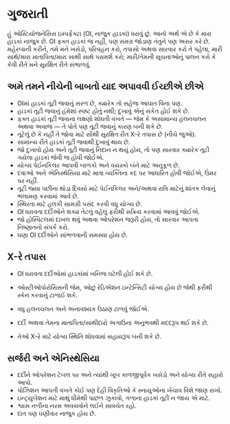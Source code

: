 # ગુજરાતી

હું ઓસ્ટિયોજનેસિસ ઇમ્પર્ફેક્ટા (OI, નાજુક હાડકાં) ધરાવું છું.
આનો અર્થ એ છે કે મારા હાડકાં નાજુક છે.
OI ફક્ત હાડકાં જ નહીં, પણ સમગ્ર જોડાણ તંતુને પણ અસર કરે છે.
મહેરબાની કરીને, તમે મને ખસેડો, પરિવહન કરો, તપાસો અથવા સારવાર કરો તે પહેલા, મારી સાથે/મારા માતાપિતા/મારા સાથી સાથે પરામર્શ કરો;
મારી/તેમની સૂચનાઓનું પાલન કરો કે કેવી રીતે મને સુરક્ષિત રીતે સંભાળવું.

## અમે તમને નીચેની બાબતો યાદ અપાવવી ઈચ્છીએ છીએ
- OIમાં હાડકાં તૂટી જવાનું સરળ છે, ક્યારેક તો સહેજ આઘાત વિના પણ.
- હાડકાં તૂટી જવાનું હંમેશાં સ્પષ્ટ હોતું નથી; દુખાવું એનું સંકેત હોઈ શકે છે.
- ફક્ત હાડકાં તૂટી જવાના લક્ષણો શોધતી વખતે — જેમ કે અસામાન્ય હલનચલન અથવા અવાજ — તે પોતે પણ તૂટી જવાનું કારણ બની શકે છે.
- તૂટેલું છે કે નહીં તે જોવા માટે સૌથી સુરક્ષિત રીત X-રે તપાસ છે (નીચે જુઓ).
- સામાન્ય રીતે હાડકાં તૂટી જવાથી દુખાવું થાય છે.
- જો દુખાવો હોય અને તૂટી જવાનું નિદાન ન થયું હોય, તો પણ સારવાર ક્યારેક તૂટી ગયેલા હાડકાં જેવી જ હોવી જોઈએ.
- યોગ્ય પેઈનકિલર આપવી બાળકો અને વયસ્કો બંને માટે અનુકૂળ છે.
- દવાઓ અને એનિસ્થેસિયા માટે માત્રા વ્યક્તિના કદ પર આધારિત હોવી જોઈએ, ઉંમર પર નહીં.
- તૂટી જ્યા પછીના થોડા દિવસો માટે પેઈનકિલર અને/અથવા રાત્રિ માટેનું શાંતક લેવાનું ભલામણ કરવામાં આવે છે.
- સ્થિરતા માટે હલકી સામગ્રી પસંદ કરવી વધુ યોગ્ય છે.
- OI ધરાવતા દર્દીઓને શક્ય તેટલું વહેલું ફરીથી સક્રિય કરવામાં આવવું જોઈએ.
- જો હોસ્પિટલમાં દાખલ થવું અથવા ઓપરેશન જરૂરી હોય, તો સારવાર આપતા નિષ્ણાતનો સંપર્ક કરો.
- ઘણા OI દર્દીઓને સાંભળવાની સમસ્યા હોય છે.

## X-રે તપાસ
- OI ધરાવતા દર્દીઓમાં હાડકાંમાં ખનિજ ઘટેલી હોઈ શકે છે.
- ઓસ્ટીઓપોરોસિસની જેમ, ઓછું રેડિએશન ઇન્ટેન્સિટી યોગ્ય હોય છે જેથી ફરીથી સ્કેન કરવાનું ટાળાઈ શકે.

- વધુ હલનચલન અને અનાવશ્યક ઉઠાણ ટાળવું જોઈએ.
- દર્દી અથવા તેમના માતાપિતા/સાથીદારો અગાઉના અનુભવથી મદદરૂપ થઈ શકે છે.
- તેઓ X-રે માટે યોગ્ય સ્થિતિ શોધવામાં સહાયરૂપ બની શકે છે.

## સર્જરી અને એનિસ્થેસિયા
- દર્દીને ઓપરેશન ટેબલ પર અને ત્યાંથી ખૂબ કાળજીપૂર્વક ખસેડો અને યોગ્ય રીતે સહારો આપો.
- પોઝિશન આપતી વખતે કોઈ પણ દેહી વિકૃતિઓ કે સ્નાયુઓના ખેંચાવ વિશે જાણ રાખો.
- ઇન્ટ્યુબેશન માટે માથું ધીમેથી પાછળ ઝુકાવો, ગળાના હાડકાં તૂટી ન જાય એ માટે.
- શ્વાસ નળીના નરમ અવયવોને લઈને સાવચેત રહો.
- દાંત પણ ઘણીવાર નાજુક હોય છે.